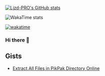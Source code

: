 [![Ljzd-PRO's GitHub stats](https://github-readme-stats.vercel.app/api?username=Ljzd-PRO&show_icons=true&theme=radical)](https://github.com/Ljzd-PRO/)

![WakaTime stats](https://github-readme-stats.vercel.app/api/wakatime?username=Ljzd_PRO\&layout=compact&theme=radical&langs_count=10)

[![wakatime](https://wakatime.com/badge/user/3ad83718-3844-42ca-82ee-571ac5c1ceeb.svg)](https://wakatime.com/@3ad83718-3844-42ca-82ee-571ac5c1ceeb)

### Hi there 👋

<!-- Original
**Ljzd-PRO/Ljzd-PRO** is a ✨ _special_ ✨ repository because its `README.md` (this file) appears on your GitHub profile.

Here are some ideas to get you started:

- 📫 How to reach me: [**📧 ljzd@ljzd.link**](mailto:ljzd@ljzd.link)
- 🔭 I’m currently working on ...
- 🌱 I’m currently learning ...
- 👯 I’m looking to collaborate on ...
- 🤔 I’m looking for help with ...
- 💬 Ask me about ...
- 📫 How to reach me: ...
- 😄 Pronouns: ...
- ⚡ Fun fact: ...
-->

## Gists

- [Extract All Files in PikPak Directory Online](https://gist.github.com/Ljzd-PRO/50f37f350b78fd1835e7066d7487cd61)

